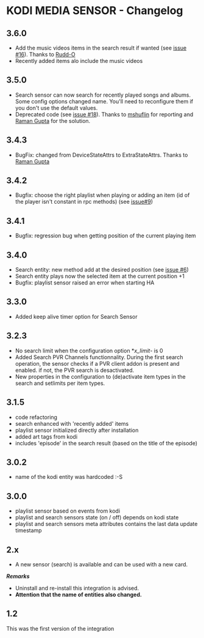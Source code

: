 # KODI MEDIA SENSOR - Changelog

## 3.6.0
 - Add the music videos items in the search result if wanted (see [issue #16](https://github.com/jtbgroup/kodi-search-card/issues/16)). Thanks to [Rudd-O](https://github.com/Rudd-O)
 - Recently added items alo include the music videos

## 3.5.0

- Search sensor can now search for recently played songs and albums. Some config options changed name. You'll need to reconfigure them if you don't use the default values.
- Deprecated code (see [issue #18](https://github.com/jtbgroup/kodi-media-sensors/issues/18)). Thanks to [mshuflin](https://github.com/mshuflin) for reporting and [Raman Gupta](https://github.com/raman325) for the solution.

## 3.4.3

- BugFix: changed from DeviceStateAttrs to ExtraStateAttrs. Thanks to [Raman Gupta](https://github.com/raman325)

## 3.4.2

- Bugfix: choose the right playlist when playing or adding an item (id of the player isn't constant in rpc methods) (see [issue#9](https://github.com/jtbgroup/kodi-search-card/issues/9))

## 3.4.1

- Bugfix: regression bug when getting position of the current playing item

## 3.4.0

- Search entity: new method add at the desired position (see [issue #6](https://github.com/jtbgroup/kodi-search-card/issues/6))
- Search entity plays now the selected item at the current position +1
- Bugfix: playlist sensor raised an error when starting HA

## 3.3.0

- Added keep alive timer option for Search Sensor

## 3.2.3

- No search limit when the configuration option **x_limit*- is 0
- Added Search PVR Channels functionnality. During the first search operation, the sensor checks if a PVR client addon is present and enabled. if not, the PVR search is desactivated.
- New properties in the configuration to (de)activate item types in the search and setlimits per item types.

## 3.1.5

- code refactoring
- search enhanced with 'recently added' items
- playlist sensor initialized directly after installation
- added art tags from kodi
- includes 'episode' in the search result (based on the title of the episode)

## 3.0.2

- name of the kodi entity was hardcoded :-S

## 3.0.0

- playlist sensor based on events from kodi
- playlist and search sensors state (on / off) depends on kodi state
- playlist and search sensors meta attributes contains the last data update timestamp

## 2.x

- A new sensor (search) is available and can be used with a new card.

***Remarks***

- Uninstall and re-install this integration is advised.
- **Attention that the name of entities also changed.**

## 1.2

This was the first version of the integration
